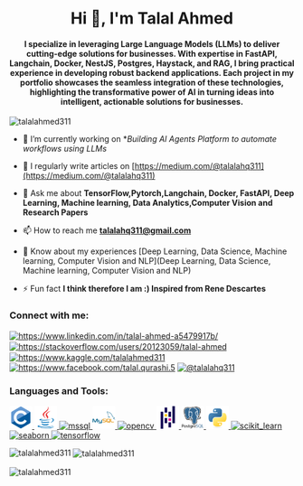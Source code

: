 <h1 align="center">Hi 👋, I'm Talal Ahmed</h1>
<h4 align="center">I specialize in leveraging Large Language Models (LLMs) to deliver cutting-edge solutions for businesses. With expertise in FastAPI, Langchain, Docker, NestJS, Postgres, Haystack, and RAG, I bring practical experience in developing robust backend applications. Each project in my portfolio showcases the seamless integration of these technologies, highlighting the transformative power of AI in turning ideas into intelligent, actionable solutions for businesses.</h4>

<p align="left"> <img src="https://komarev.com/ghpvc/?username=talalahmed311&label=Profile%20views&color=0e75b6&style=flat" alt="talalahmed311" /> </p>

- 🔭 I’m currently working on **Building AI Agents Platform to automate workflows using LLMs*

- 📝 I regularly write articles on [https://medium.com/@talalahq311](https://medium.com/@talalahq311)

- 💬 Ask me about **TensorFlow,Pytorch,Langchain, Docker, FastAPI, Deep Learning, Machine learning, Data Analytics,Computer Vision and Research Papers**

- 📫 How to reach me **talalahq311@gmail.com**

- 📄 Know about my experiences [Deep Learning, Data Science, Machine learning, Computer Vision and NLP](Deep Learning, Data Science, Machine learning, Computer Vision and NLP)

- ⚡ Fun fact **I think therefore I am :) Inspired from Rene Descartes**

<h3 align="left">Connect with me:</h3>
<p align="left">
<a href="https://linkedin.com/in/https://www.linkedin.com/in/talal-ahmed-a5479917b/" target="blank"><img align="center" src="https://raw.githubusercontent.com/rahuldkjain/github-profile-readme-generator/master/src/images/icons/Social/linked-in-alt.svg" alt="https://www.linkedin.com/in/talal-ahmed-a5479917b/" height="30" width="40" /></a>
<a href="https://stackoverflow.com/users/https://stackoverflow.com/users/20123059/talal-ahmed" target="blank"><img align="center" src="https://raw.githubusercontent.com/rahuldkjain/github-profile-readme-generator/master/src/images/icons/Social/stack-overflow.svg" alt="https://stackoverflow.com/users/20123059/talal-ahmed" height="30" width="40" /></a>
<a href="https://kaggle.com/https://www.kaggle.com/talalahmed311" target="blank"><img align="center" src="https://raw.githubusercontent.com/rahuldkjain/github-profile-readme-generator/master/src/images/icons/Social/kaggle.svg" alt="https://www.kaggle.com/talalahmed311" height="30" width="40" /></a>
<a href="https://fb.com/https://www.facebook.com/talal.qurashi.5" target="blank"><img align="center" src="https://raw.githubusercontent.com/rahuldkjain/github-profile-readme-generator/master/src/images/icons/Social/facebook.svg" alt="https://www.facebook.com/talal.qurashi.5" height="30" width="40" /></a>
<a href="https://medium.com/@talalahq311" target="blank"><img align="center" src="https://raw.githubusercontent.com/rahuldkjain/github-profile-readme-generator/master/src/images/icons/Social/medium.svg" alt="@talalahq311" height="30" width="40" /></a>
</p>

<h3 align="left">Languages and Tools:</h3>
<p align="left"> <a href="https://www.cprogramming.com/" target="_blank" rel="noreferrer"> <img src="https://raw.githubusercontent.com/devicons/devicon/master/icons/c/c-original.svg" alt="c" width="40" height="40"/> </a> <a href="https://www.java.com" target="_blank" rel="noreferrer"> <img src="https://raw.githubusercontent.com/devicons/devicon/master/icons/java/java-original.svg" alt="java" width="40" height="40"/> </a> <a href="https://www.microsoft.com/en-us/sql-server" target="_blank" rel="noreferrer"> <img src="https://www.svgrepo.com/show/303229/microsoft-sql-server-logo.svg" alt="mssql" width="40" height="40"/> </a> <a href="https://www.mysql.com/" target="_blank" rel="noreferrer"> <img src="https://raw.githubusercontent.com/devicons/devicon/master/icons/mysql/mysql-original-wordmark.svg" alt="mysql" width="40" height="40"/> </a> <a href="https://opencv.org/" target="_blank" rel="noreferrer"> <img src="https://www.vectorlogo.zone/logos/opencv/opencv-icon.svg" alt="opencv" width="40" height="40"/> </a> <a href="https://pandas.pydata.org/" target="_blank" rel="noreferrer"> <img src="https://raw.githubusercontent.com/devicons/devicon/2ae2a900d2f041da66e950e4d48052658d850630/icons/pandas/pandas-original.svg" alt="pandas" width="40" height="40"/> </a> <a href="https://www.postgresql.org" target="_blank" rel="noreferrer"> <img src="https://raw.githubusercontent.com/devicons/devicon/master/icons/postgresql/postgresql-original-wordmark.svg" alt="postgresql" width="40" height="40"/> </a> <a href="https://www.python.org" target="_blank" rel="noreferrer"> <img src="https://raw.githubusercontent.com/devicons/devicon/master/icons/python/python-original.svg" alt="python" width="40" height="40"/> </a> <a href="https://scikit-learn.org/" target="_blank" rel="noreferrer"> <img src="https://upload.wikimedia.org/wikipedia/commons/0/05/Scikit_learn_logo_small.svg" alt="scikit_learn" width="40" height="40"/> </a> <a href="https://seaborn.pydata.org/" target="_blank" rel="noreferrer"> <img src="https://seaborn.pydata.org/_images/logo-mark-lightbg.svg" alt="seaborn" width="40" height="40"/> </a> <a href="https://www.tensorflow.org" target="_blank" rel="noreferrer"> <img src="https://www.vectorlogo.zone/logos/tensorflow/tensorflow-icon.svg" alt="tensorflow" width="40" height="40"/> </a> </p>

<p><img align="left" src="https://github-readme-stats.vercel.app/api/top-langs?username=talalahmed311&show_icons=true&locale=en&layout=compact" alt="talalahmed311" /></p>

<p>&nbsp;<img align="center" src="https://github-readme-stats.vercel.app/api?username=talalahmed311&show_icons=true&locale=en" alt="talalahmed311" /></p>

<p><img align="center" src="https://github-readme-streak-stats.herokuapp.com/?user=talalahmed311&" alt="talalahmed311" /></p>
